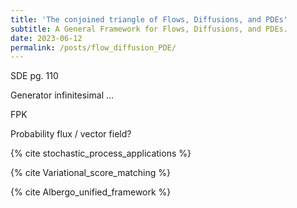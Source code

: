 ```yaml
---
title: 'The conjoined triangle of Flows, Diffusions, and PDEs'
subtitle: A General Framework for Flows, Diffusions, and PDEs.
date: 2023-06-12
permalink: /posts/flow_diffusion_PDE/
---
```


SDE pg. 110


Generator infinitesimal ... 

FPK

Probability flux / vector field? 








 {% cite stochastic_process_applications %}

  {% cite Variational_score_matching %}

  {% cite Albergo_unified_framework %}

